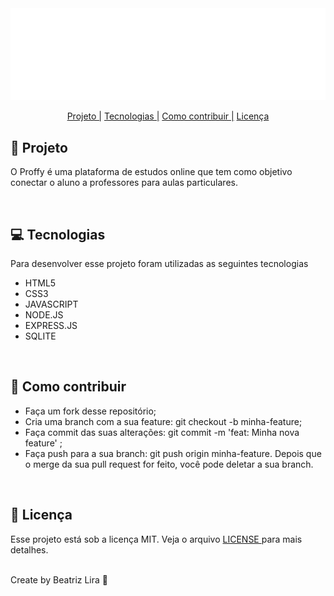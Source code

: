 <div align="center">
<img src="./public/images/logo.svg" style="background: #916BEA">

<a href="#projeto">Projeto |</a>
<a href="#tecnologias">Tecnologias |</a>
<a href="#contribuir">Como contribuir |</a>
<a href="#licenca">Licença </a>

</div>

<h2 id="projeto"> 📱 Projeto </h2>
<p>O Proffy é uma plataforma de estudos online que tem como objetivo conectar o aluno a professores para aulas particulares.
 </p>
<br>

<h2 id="tecnologias"> 💻 Tecnologias </h2>
<p> Para desenvolver esse projeto foram utilizadas as seguintes tecnologias </p>
<ul>
<li> HTML5 
<li> CSS3
<li> JAVASCRIPT
<li> NODE.JS
<li> EXPRESS.JS
<li> SQLITE
</ul>
<br>

<h2 id="contribuir"> 🔨 Como contribuir </h2>
<ul>
<li> Faça um fork desse repositório;
<li> Cria uma branch com a sua feature: git checkout -b minha-feature;
<li> Faça commit das suas alterações: git commit -m 'feat: Minha nova feature' ;
<li> Faça push para a sua branch: git push origin minha-feature.
Depois que o merge da sua pull request for feito, você pode deletar a sua branch.
</ul>
<br>

<h2 id="licenca"> 📄 Licença </h2>
<p> Esse projeto está sob a licença MIT. Veja o arquivo <a href="LICENSE.md"> LICENSE </a> para mais detalhes. </p>
<br>
Create by Beatriz Lira 🎈
